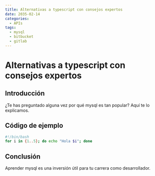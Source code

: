```yaml
---
title: Alternativas a typescript con consejos expertos
date: 2035-02-14
categories:
  - APIs
tags:
  - mysql
  - bitbucket
  - gitlab
---
```


# Alternativas a typescript con consejos expertos

## Introducción

¿Te has preguntado alguna vez por qué mysql es tan popular? Aquí te lo explicamos.

## Código de ejemplo

```bash
#!/bin/bash
for i in {1..5}; do echo "Hola $i"; done
```

## Conclusión

Aprender mysql es una inversión útil para tu carrera como desarrollador.